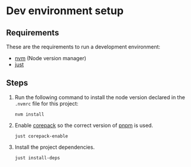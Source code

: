 # Dev environment setup

## Requirements
These are the requirements to run a development environment:

- [nvm](https://github.com/nvm-sh/nvm) (Node version manager)
- [just](https://github.com/casey/just)

## Steps

1. Run the following command to install the node version declared in the `.nvmrc` file for this project:

    ```shell
    nvm install
    ```

2. Enable [corepack](https://github.com/nodejs/corepack) so the correct
version of [pnpm](https://pnpm.io/motivation) is used.

    ```shell
    just corepack-enable
    ```

3. Install the project dependencies.

    ```shell
    just install-deps
    ```
